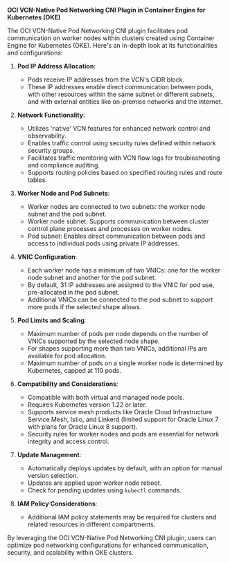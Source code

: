 **OCI VCN-Native Pod Networking CNI Plugin in Container Engine for Kubernetes (OKE)**

The OCI VCN-Native Pod Networking CNI plugin facilitates pod communication on worker nodes within clusters created using Container Engine for Kubernetes (OKE). Here's an in-depth look at its functionalities and configurations:

1. **Pod IP Address Allocation**:
   - Pods receive IP addresses from the VCN's CIDR block.
   - These IP addresses enable direct communication between pods, with other resources within the same subnet or different subnets, and with external entities like on-premise networks and the internet.

2. **Network Functionality**:
   - Utilizes 'native' VCN features for enhanced network control and observability.
   - Enables traffic control using security rules defined within network security groups.
   - Facilitates traffic monitoring with VCN flow logs for troubleshooting and compliance auditing.
   - Supports routing policies based on specified routing rules and route tables.

3. **Worker Node and Pod Subnets**:
   - Worker nodes are connected to two subnets: the worker node subnet and the pod subnet.
   - Worker node subnet: Supports communication between cluster control plane processes and processes on worker nodes.
   - Pod subnet: Enables direct communication between pods and access to individual pods using private IP addresses.

4. **VNIC Configuration**:
   - Each worker node has a minimum of two VNICs: one for the worker node subnet and another for the pod subnet.
   - By default, 31 IP addresses are assigned to the VNIC for pod use, pre-allocated in the pod subnet.
   - Additional VNICs can be connected to the pod subnet to support more pods if the selected shape allows.

5. **Pod Limits and Scaling**:
   - Maximum number of pods per node depends on the number of VNICs supported by the selected node shape.
   - For shapes supporting more than two VNICs, additional IPs are available for pod allocation.
   - Maximum number of pods on a single worker node is determined by Kubernetes, capped at 110 pods.

6. **Compatibility and Considerations**:
   - Compatible with both virtual and managed node pools.
   - Requires Kubernetes version 1.22 or later.
   - Supports service mesh products like Oracle Cloud Infrastructure Service Mesh, Istio, and Linkerd (limited support for Oracle Linux 7 with plans for Oracle Linux 8 support).
   - Security rules for worker nodes and pods are essential for network integrity and access control.

7. **Update Management**:
   - Automatically deploys updates by default, with an option for manual version selection.
   - Updates are applied upon worker node reboot.
   - Check for pending updates using `kubectl` commands.

8. **IAM Policy Considerations**:
   - Additional IAM policy statements may be required for clusters and related resources in different compartments.

By leveraging the OCI VCN-Native Pod Networking CNI plugin, users can optimize pod networking configurations for enhanced communication, security, and scalability within OKE clusters.
